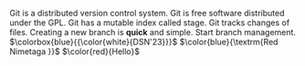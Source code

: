Git is a distributed  version control system.
Git is free software distributed under the GPL.
Git has a mutable index called stage.
Git tracks changes of files.
Creating a new branch is **quick** and simple.
Start branch management.
$\colorbox{blue}{{\color{white}{DSN'23}}}$
$\color{blue}{\textrm{Red Nimetaga }}$
$\color{red}{Hello}$

